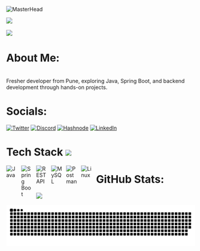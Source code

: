 ![MasterHead](https://i.pinimg.com/originals/ca/26/2e/ca262e0354eea311c41134c3e4bc3bc2.gif?alt=media&token=91c0c7b2-93c3-4029-b011-1a8703c5730d)

[![](https://visitcount.itsvg.in/api?id=Mayurdpatil67&icon=5&color=13)](https://visitcount.itsvg.in)

<p>
  <img src="https://readme-typing-svg.herokuapp.com?font=IBM+Plex+Sans&color=00FF00&size=20&lines=A+Programmer+|+Developer.." />
</p>

# About Me:
<br>Fresher developer from Pune, exploring Java, Spring Boot, and backend development through hands-on projects. <br>

# Socials:
[![Twitter](https://img.shields.io/badge/Twitter-1DA1F2.svg?logo=twitter&logoColor=white)](https://twitter.com/mayurstwt1)
[![Discord](https://img.shields.io/badge/Discord-5865F2.svg?logo=discord&logoColor=white)](https://discord.com/users/1315647794131763261)
[![Hashnode](https://img.shields.io/badge/Hashnode-2962FF.svg?logo=hashnode&logoColor=white)](https://hashnode.com/@mayur617)
[![LinkedIn](https://img.shields.io/badge/LinkedIn-0077B5.svg?logo=linkedin&logoColor=white)](https://www.linkedin.com/in/mayur-patil-6b6b77233/)

# Tech Stack <img src="https://media2.giphy.com/media/QssGEmpkyEOhBCb7e1/giphy.gif?cid=ecf05e47a0n3gi1bfqntqmob8g9aid1oyj2wr3ds3mg700bl&rid=giphy.gif" width=32px>

<img align="left" alt="Java" width="30px" style="padding-right:10px;" src="https://cdn.jsdelivr.net/gh/devicons/devicon/icons/java/java-original.svg" />
<img align="left" alt="Spring Boot" width="30px" style="padding-right:10px;" src="https://img.icons8.com/?size=100&id=2oBx9FpXcbLa&format=png&color=000000" />
<img align="left" alt="REST API" width="30px" style="padding-right:10px;" src="https://img.icons8.com/ios/50/000000/rest-api.png" />
<img align="left" alt="MySQL" width="30px" style="padding-right:10px;" src="https://img.icons8.com/ios/50/000000/mysql-logo.png" />
<img align="left" alt="Postman" width="30px" style="padding-right:10px;" src="https://img.icons8.com/ios/50/000000/postman-api.png" />
<img align="left" alt="Linux" width="30px" style="padding-right:10px;" src="https://img.icons8.com/ios/50/000000/linux.png" />



# GitHub Stats:
![](https://github-readme-streak-stats.herokuapp.com/?user=Mayurdpatil67&theme=midnight-purple&hide_border=true)<br/>

<p align="center">
  <img  src="https://raw.githubusercontent.com/Elanza-48/Elanza-48/main/resources/img/github-contribution-grid-snake.svg" alt="example" />
</p>
